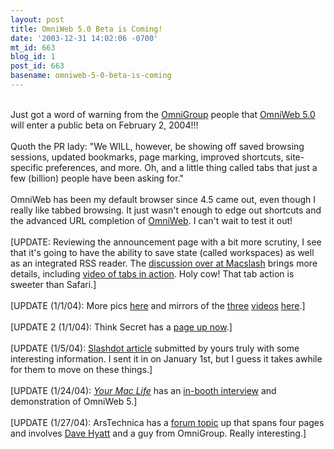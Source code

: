 ```yaml
---
layout: post
title: OmniWeb 5.0 Beta is Coming!
date: '2003-12-31 14:02:06 -0700'
mt_id: 663
blog_id: 1
post_id: 663
basename: omniweb-5-0-beta-is-coming
---
```

<br />Just got a word of warning from the <a href="http://www.omnigroup.com/">OmniGroup</a> people that <a href="http://www.omnigroup.com/applications/omniweb/5/">OmniWeb 5.0</a> will enter a public beta on February 2, 2004!!!<br /><br />Quoth the PR lady: "We WILL, however, be showing off saved browsing sessions, updated bookmarks, page marking, improved shortcuts, site-specific preferences, and more. Oh, and a little thing called tabs that just a few (billion) people have been asking for."<br /><br />OmniWeb has been my default browser since 4.5 came out, even though I really like tabbed browsing. It just wasn't enough to edge out shortcuts and the advanced URL completion of <a href="http://www.omnigroup.com/applications/omniweb/">OmniWeb</a>. I can't wait to test it out!<br /><br />[UPDATE: Reviewing the announcement page with a bit more scrutiny, I see that it's going to have the ability to save state (called workspaces) as well as an integrated RSS reader. The <a href="http://macslash.org/article.pl?sid=03/12/31/1712221">discussion over at Macslash</a> brings more details, including <a href="http://mikematas.com/omniweb5/">video of tabs in action</a>. Holy cow! That tab action is sweeter than Safari.]<br /><br />[UPDATE (1/1/04): More pics <a href="http://homepage.mac.com/omniweb5/PhotoAlbum1.html">here</a> and mirrors of the <a href="http://homepage.mac.com/mac_15/omniwebtabs.mp4">three</a> <a href="http://homepage.mac.com/mac_15/shortcuts.mov">videos</a> <a href="http://homepage.mac.com/mac_15/workspaces.mov">here</a>.]<br /><br />[UPDATE 2 (1/1/04): Think Secret has a <a href="http://www.thinksecret.com/news/omniweb5.html">page up now</a>.]<br /><br />[UPDATE (1/5/04): <a href="http://apple.slashdot.org/article.pl?sid=04/01/04/0759248&amp;mode=thread&amp;tid=179&amp;tid=185&amp;tid=190">Slashdot article</a> submitted by yours truly with some interesting information. I sent it in on January 1st, but I guess it takes awhile for them to move on these things.]<br /><br />[UPDATE (1/24/04): <a href="http://yourmaclife.com/"><cite>Your Mac Life</cite></a> has an <a href="http://yourmaclife.com/subpages/qt/sfvids/omni.mov">in-booth interview</a> and demonstration of OmniWeb 5.]<br /><br />[UPDATE (1/27/04): ArsTechnica has a <a href="http://episteme.arstechnica.com/eve/ubb.x?q=Y&amp;a=tpc&amp;s=50009562&amp;f=8300945231&amp;m=79300053654&amp;p=1">forum topic</a> up that spans four pages and involves <a href="http://weblogs.mozillazine.org/hyatt/">Dave Hyatt</a> and a guy from OmniGroup. Really interesting.]<br /><br /><br />
